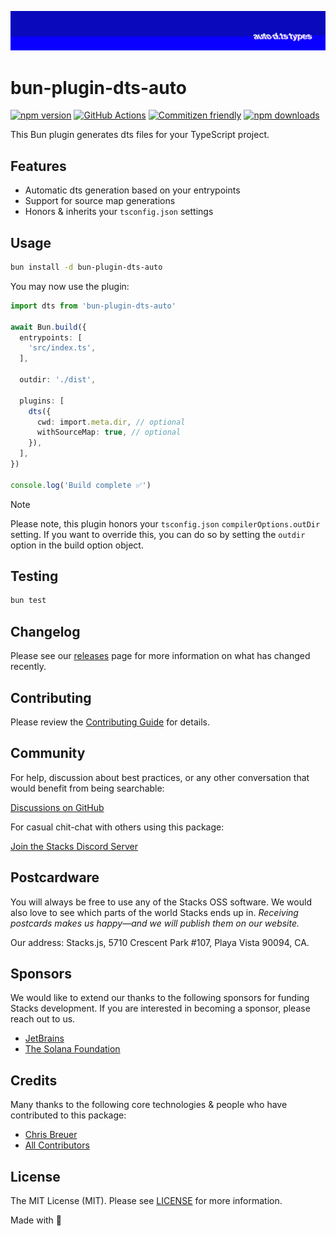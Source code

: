 ![Social Card of Bun Plugin DTS Auto](./.github/art/cover.jpg)

# bun-plugin-dts-auto

[![npm version][npm-version-src]][npm-version-href]
[![GitHub Actions][github-actions-src]][github-actions-href]
[![Commitizen friendly](https://img.shields.io/badge/commitizen-friendly-brightgreen.svg)](http://commitizen.github.io/cz-cli/)
[![npm downloads][npm-downloads-src]][npm-downloads-href]
<!-- [![Codecov][codecov-src]][codecov-href] -->

This Bun plugin generates dts files for your TypeScript project.

## Features

- Automatic dts generation based on your entrypoints
- Support for source map generations
- Honors & inherits your `tsconfig.json` settings

## Usage

```bash
bun install -d bun-plugin-dts-auto
```

You may now use the plugin:

```ts
import dts from 'bun-plugin-dts-auto'

await Bun.build({
  entrypoints: [
    'src/index.ts',
  ],

  outdir: './dist',

  plugins: [
    dts({
      cwd: import.meta.dir, // optional
      withSourceMap: true, // optional
    }),
  ],
})

console.log('Build complete ✅')
```

> [!NOTE]
> Please note, this plugin honors your `tsconfig.json` `compilerOptions.outDir` setting. If you want to override this, you can do so by setting the `outdir` option in the build option object.

## Testing

```bash
bun test
```

## Changelog

Please see our [releases](https://github.com/stacksjs/bun-plugin-dts-auto/releases) page for more information on what has changed recently.

## Contributing

Please review the [Contributing Guide](https://github.com/stacksjs/contributing) for details.

## Community

For help, discussion about best practices, or any other conversation that would benefit from being searchable:

[Discussions on GitHub](https://github.com/stacksjs/stacks/discussions)

For casual chit-chat with others using this package:

[Join the Stacks Discord Server](https://discord.gg/stacksjs)

## Postcardware

You will always be free to use any of the Stacks OSS software. We would also love to see which parts of the world Stacks ends up in. _Receiving postcards makes us happy—and we will publish them on our website._

Our address: Stacks.js, 5710 Crescent Park #107, Playa Vista 90094, CA.

## Sponsors

We would like to extend our thanks to the following sponsors for funding Stacks development. If you are interested in becoming a sponsor, please reach out to us.

- [JetBrains](https://www.jetbrains.com/)
- [The Solana Foundation](https://solana.com/)

## Credits

Many thanks to the following core technologies & people who have contributed to this package:

- [Chris Breuer](https://github.com/chrisbbreuer)
- [All Contributors](../../contributors)

## License

The MIT License (MIT). Please see [LICENSE](https://github.com/stacksjs/bun-plugin-dts-auto/tree/main/LICENSE.md) for more information.

Made with 💙

<!-- Badges -->
[npm-version-src]: <https://img.shields.io/npm/v/bun-plugin-dts-auto?style=flat-square>
[npm-version-href]: <https://npmjs.com/package/bun-plugin-dts-auto>
[npm-downloads-src]: <https://img.shields.io/npm/dm/bun-plugin-dts-auto?style=flat-square>
[npm-downloads-href]: <https://npmjs.com/package/bun-plugin-dts-auto>
[github-actions-src]: <https://img.shields.io/github/actions/workflow/status/stacksjs/bun-plugin-dts-auto/ci.yml?style=flat-square&branch=main>
[github-actions-href]: <https://github.com/stacksjs/bun-plugin-dts-auto/actions?query=workflow%3Aci>

<!-- [codecov-src]: https://img.shields.io/codecov/c/gh/stacksjs/bun-plugin-dts-auto/main?style=flat-square
[codecov-href]: https://codecov.io/gh/stacksjs/bun-plugin-dts-auto -->
